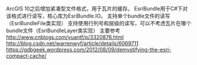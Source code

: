 ArcGIS 10之后增加紧凑型文件格式，用于瓦片的缓存。
EsriBundle用于C#下对该格式进行读写，核心库为EsriBundle.IO。
支持单个bundle文件的读写（EsriBundleFile类实现）
支持使用行列号和层级的读写，可以不考虑瓦片在哪个bundle文件（EsriBundleLayer类实现）
主要参考
http://www.cnblogs.com/yuantf/p/3320876.html
http://blog.csdn.net/warrenwyf/article/details/6069711
https://gdbgeek.wordpress.com/2012/08/09/demystifying-the-esri-compact-cache/
